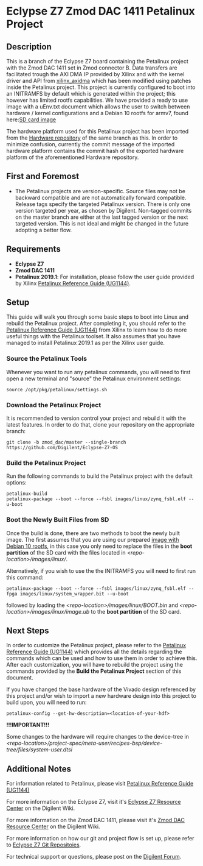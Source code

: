 # Eclypse Z7 Zmod DAC 1411 Petalinux Project

## Description

This is a branch of the Eclypse Z7 board containing the Petalinux project with the Zmod DAC 1411 set in Zmod connector B. Data transfers are facilitated trough the AXI DMA IP provided by Xilinx and with the kernel driver and API from [xilinx_axidma](https://github.com/bperez77/xilinx_axidma) which has been modified using patches inside the Petalinux project. This project is currently configured to boot into an INITRAMFS by default which is generated within the project; this however has limited rootfs capabilities. We have provided a ready to use image with a uEnv.txt document which allows the user to switch between hardware / kernel configurations and a Debian 10 rootfs for armv7, found here:[SD card image](https://github.com/Digilent/Eclypse-Z7/releases)


The hardware platform used for this Petalinux project has been imported from the [Hardware repository](https://github.com/Digilent/Eclypse-Z7-HW/tree/zmod_dac/master) of the same branch as this. In order to minimize confusion, currently the commit message of the imported hardware platform contains the commit hash of the exported hardware platform of the aforementioned Hardware repository.

## First and Foremost

* The Petalinux projects are version-specific. Source files may not be backward compatible and are not automatically forward compatible. Release tags specify the targeted Petalinux version. There is only one version targeted per year, as chosen by Digilent. Non-tagged commits on the master branch are either at the last tagged version or the next targeted version. This is not ideal and might be changed in the future adopting a better flow.

## Requirements

* **Eclypse Z7**
* **Zmod DAC 1411**
* **Petalinux 2019.1**: For installation, please follow the user guide provided by Xilinx [Petalinux Reference Guide (UG1144)](https://www.xilinx.com/support/documentation/sw_manuals/xilinx2019_1/ug1144-petalinux-tools-reference-guide.pdf).

## Setup

This guide will walk you through some basic steps to boot into Linux and rebuild the Petalinux project. After completing it, you should refer to the [Petalinux Reference Guide (UG1144)](https://www.xilinx.com/support/documentation/sw_manuals/xilinx2019_1/ug1144-petalinux-tools-reference-guide.pdf) from Xilinx to learn how to do more useful things with the Petalinux toolset. It also assumes that you have managed to install Petalinux 2019.1 as per the Xilinx user guide.

### Source the Petalinux Tools

Whenever you want to run any petalinux commands, you will need to first open a new terminal and "source" the Petalinux environment settings:

```
source /opt/pkg/petalinux/settings.sh
```

### Download the Petalinux Project

It is recommended to version control your project and rebuild it with the latest features. In order to do that, clone your repository on the appropriate branch:
```
git clone -b zmod_dac/master --single-branch https://github.com/Digilent/Eclypse-Z7-OS
```

### Build the Petalinux Project

Run the following commands to build the Petalinux project with the default options:

```
petalinux-build
petalinux-package --boot --force --fsbl images/linux/zynq_fsbl.elf --u-boot
```

### Boot the Newly Built Files from SD

Once the build is done, there are two methods to boot the newly built image.
The first assumes that you are using our prepared [image with Debian 10 rootfs](https://github.com/Digilent/Eclypse-Z7/releases), in this case you only need to replace the files in the **boot partition** of the SD card with the files located in *\<repo-location\>/images/linux/*.

Alternatively, if you wish to use the the INITRAMFS you will need to first run this command:
```
petalinux-package --boot --force --fsbl images/linux/zynq_fsbl.elf --fpga images/linux/system_wrapper.bit --u-boot
```
followed by loading the *\<repo-location\>/images/linux/BOOT.bin* and *\<repo-location\>/images/linux/image.ub* to the **boot partition** of the SD card.

## Next Steps

In order to customize the Petalinux project, please refer to the [Petalinux Reference Guide (UG1144)](https://www.xilinx.com/support/documentation/sw_manuals/xilinx2019_1/ug1144-petalinux-tools-reference-guide.pdf) which provides all the details regarding the commands which can be used and how to use them in order to achieve this. After each customization, you will have to rebuild the project using the commands provided by the **Build the Petalinux Project** section of this document.

If you have changed the base hardware of the Vivado design referenced by this project and/or wish to import a new hardware design into this project to build upon, you will need to run:
```
petalinux-config --get-hw-description=<location-of-your-hdf>
```

**!!!IMPORTANT!!!**

Some changes to the hardware will require changes to the device-tree in *\<repo-location\>/project-spec/meta-user/recipes-bsp/device-tree/files/system-user.dtsi*

## Additional Notes

For information related to Petalinux, please visit [Petalinux Reference Guide (UG1144)](https://www.xilinx.com/support/documentation/sw_manuals/xilinx2019_1/ug1144-petalinux-tools-reference-guide.pdf)

For more information on the Eclypse Z7, visit it's [Eclypse Z7 Resource Center](https://reference.digilentinc.com/reference/programmable-logic/eclypse-z7/start) on the Digilent Wiki.

For more information on the Zmod DAC 1411, please visit it's [Zmod DAC Resource Center](https://reference.digilentinc.com/reference/zmod/zmoddac/start) on the Digilent Wiki.

For more information on how our git and project flow is set up, please refer to [Eclypse Z7 Git Repositoies](https://reference.digilentinc.com/reference/programmable-logic/eclypse-z7/git).

For technical support or questions, please post on the [Digilent Forum](forum.digilentinc.com).
